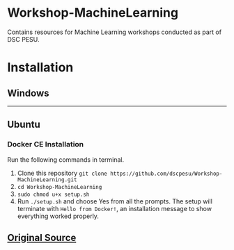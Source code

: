 # Workshop-MachineLearning
Contains resources for Machine Learning workshops conducted as part of DSC PESU.

# Installation

## Windows


----
## Ubuntu

### Docker CE Installation
Run the following commands in terminal.
1. Clone this repository `git clone https://github.com/dscpesu/Workshop-MachineLearning.git`
2. `cd Workshop-MachineLearning`
3. `sudo chmod u+x setup.sh`
4. Run `./setup.sh` and choose Yes from all the prompts. The setup will terminate with `Hello from Docker!`, an installation message to show everything worked properly.

[Original Source](https://docs.docker.com/install/linux/docker-ce/ubuntu/)
----

### 


